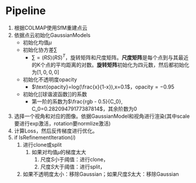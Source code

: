 # Pipeline
1. 根据COLMAP使用SfM重建点云
2. 依据点云初始化GaussianModels
	- 初始化均值$\mu$
	- 初始化协方差$\sum$
		- $\sum = (RS)(RS)^T$，旋转矩阵和尺度矩阵。**尺度矩阵**是每个点到与其最近的K个点的平均距离的对数。**旋转矩阵**初始化为四元数，然后都初始化为$[1,0,0,0]$
	- 初始化不透明度opacity
		- $\text{opacity}=log(\frac{x}{1-x}),x=0.1$，$\text{opacity}=-0.95$
	- 初始化[[球谐波函数]]的系数
		- 第一阶的系数为$\frac{rgb - 0.5}{C_0}, C_0=0.28209479177387814$，其余阶数为0
3. 选择一个视角和对应的图像。依据GaussianModel和视角进行渲染(其中scale要进行exp激活，rotation要normlize激活)
4. 计算Loss，然后反传梯度进行优化。
5. if IsRefinementIteration(𝑖)
	1. 进行clone或split
		1. 如果对均值$\mu$的梯度太大
			1. 尺度$S$小于阈值：进行clone，
			2. 尺度$S$大于阈值：进行split，
	2. 如果不透明度太小：移除Gaussian；如果尺度$S$太大：移除Gaussian
	